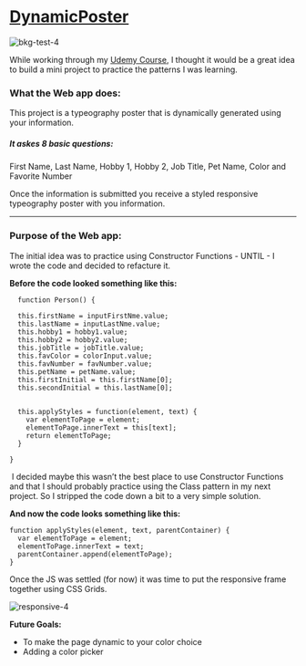 
# [DynamicPoster](https://garnettr.github.io/dynamicPoster/)

![bkg-test-4](https://user-images.githubusercontent.com/28959285/127429614-60b98b39-85cf-4000-aac3-7bdc3f957322.jpg)


While working through my [Udemy Course](demy.com/course/understand-javascript/), I thought it would be a great idea to build a mini project to practice the patterns I was learning.


### What the Web app does:

This project is a typeography poster that is dynamically generated using your information. 

##### It askes 8 basic questions: 
First Name, Last Name, Hobby 1, Hobby 2, Job Title, Pet Name, Color and Favorite Number 

Once the information is submitted you receive a styled responsive typeography poster with you information.


---- 

### Purpose of the Web app:

The initial idea was to practice using Constructor Functions  - UNTIL -  I wrote the code and decided to refacture it. 

**Before the code looked something like this:**

```
  function Person() {

  this.firstName = inputFirstNme.value;
  this.lastName = inputLastNme.value;
  this.hobby1 = hobby1.value;
  this.hobby2 = hobby2.value;
  this.jobTitle = jobTitle.value;
  this.favColor = colorInput.value;
  this.favNumber = favNumber.value;
  this.petName = petName.value;
  this.firstInitial = this.firstName[0];
  this.secondInitial = this.lastName[0];


  this.applyStyles = function(element, text) {
    var elementToPage = element;
    elementToPage.innerText = this[text];
    return elementToPage;
  }

}
```

 I decided maybe this wasn’t the best place to use Constructor Functions and that I should probably practice using the Class pattern in my next project. 
So I stripped the code down a bit to a very simple solution. 

**And now the code looks something like this:**

```
function applyStyles(element, text, parentContainer) {
  var elementToPage = element;
  elementToPage.innerText = text;
  parentContainer.append(elementToPage);
}
```


Once the JS was settled (for now) it was time to put the responsive frame together using CSS Grids.

![responsive-4](https://user-images.githubusercontent.com/28959285/127758935-d87f856d-389a-420d-a705-86e2af406d22.gif)



**Future Goals:** 
- To make the page dynamic to your color choice
- Adding a color picker

